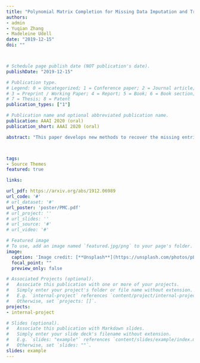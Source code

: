 ```yaml
---
title: "Polynomial Matrix Completion for Missing Data Imputation and Transductive Learning"
authors:
- admin
- Yuqian Zhang
- Madeleine Udell
date: "2019-12-15"
doi: ""



# Schedule page publish date (NOT publication's date).
publishDate: "2019-12-15"

# Publication type.
# Legend: 0 = Uncategorized; 1 = Conference paper; 2 = Journal article;
# 3 = Preprint / Working Paper; 4 = Report; 5 = Book; 6 = Book section;
# 7 = Thesis; 8 = Patent
publication_types: ["1"]

# Publication name and optional abbreviated publication name.
publication: AAAI 2020 (oral)
publication_short: AAAI 2020 (oral)

abstract: "This paper develops new methods to recover the missing entries of a high-rank or even full-rank matrix when the intrinsic dimension of the data is low compared to the ambient dimension. Specifically, we assume that the columns of a matrix are generated by polynomials acting on a low-dimensional intrinsic variable, and wish to recover the missing entries under this assumption. We show that we can identify the complete matrix of minimum intrinsic dimension by minimizing the rank of the matrix in a high dimensional feature space. We develop a new formulation of the resulting problem using the kernel trick together with a new relaxation of the rank objective, and propose an efficient optimization method. We also show how to use our methods to complete data drawn from multiple nonlinear manifolds. Comparative studies on synthetic data, subspace clustering with missing data, motion capture data recovery, and transductive learning verify the superiority of our methods over the state-of-the-art."



tags:
- Source Themes
featured: true

links:

url_pdf: https://arxiv.org/abs/1912.06989
url_code: '#'
# url_dataset: '#'
url_poster: 'poster/PMC.pdf'
# url_project: ''
# url_slides: ''
# url_source: '#'
# url_video: '#'

# Featured image
# To use, add an image named `featured.jpg/png` to your page's folder. 
image: 
  caption: 'Image credit: [**Unsplash**](https://unsplash.com/photos/pLCdAaMFLTE)'
  focal_point: ""
  preview_only: false

# Associated Projects (optional).
#   Associate this publication with one or more of your projects.
#   Simply enter your project's folder or file name without extension.
#   E.g. `internal-project` references `content/project/internal-project/index.md`.
#   Otherwise, set `projects: []`.
projects:
- internal-project

# Slides (optional).
#   Associate this publication with Markdown slides.
#   Simply enter your slide deck's filename without extension.
#   E.g. `slides: "example"` references `content/slides/example/index.md`.
#   Otherwise, set `slides: ""`.
slides: example
---
```



